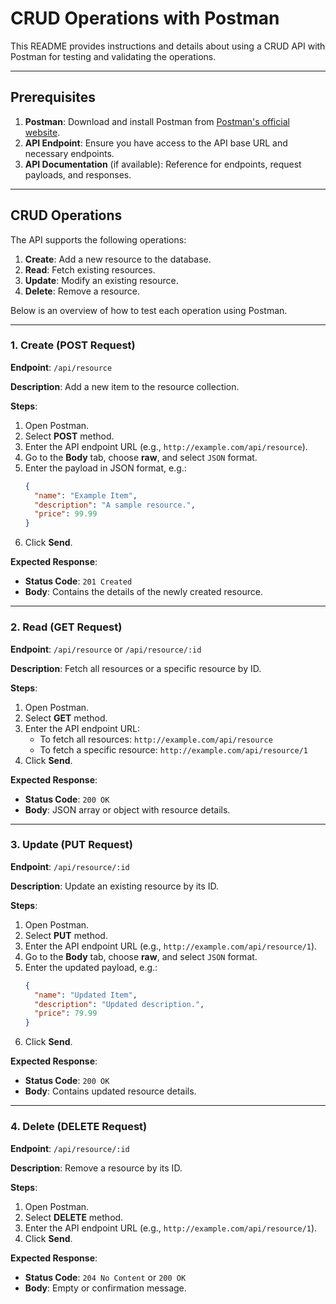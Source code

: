 # CRUD Operations with Postman

This README provides instructions and details about using a CRUD API with Postman for testing and validating the operations.

---

## Prerequisites

1. **Postman**: Download and install Postman from [Postman's official website](https://www.postman.com/).
2. **API Endpoint**: Ensure you have access to the API base URL and necessary endpoints.
3. **API Documentation** (if available): Reference for endpoints, request payloads, and responses.

---

## CRUD Operations

The API supports the following operations:

1. **Create**: Add a new resource to the database.
2. **Read**: Fetch existing resources.
3. **Update**: Modify an existing resource.
4. **Delete**: Remove a resource.

Below is an overview of how to test each operation using Postman.

---

### 1. Create (POST Request)

**Endpoint**: `/api/resource`

**Description**:
Add a new item to the resource collection.

**Steps**:
1. Open Postman.
2. Select **POST** method.
3. Enter the API endpoint URL (e.g., `http://example.com/api/resource`).
4. Go to the **Body** tab, choose **raw**, and select `JSON` format.
5. Enter the payload in JSON format, e.g.:
   ```json
   {
     "name": "Example Item",
     "description": "A sample resource.",
     "price": 99.99
   }
   ```
6. Click **Send**.

**Expected Response**:
- **Status Code**: `201 Created`
- **Body**: Contains the details of the newly created resource.

---

### 2. Read (GET Request)

**Endpoint**: `/api/resource` or `/api/resource/:id`

**Description**: Fetch all resources or a specific resource by ID.

**Steps**:
1. Open Postman.
2. Select **GET** method.
3. Enter the API endpoint URL:
   - To fetch all resources: `http://example.com/api/resource`
   - To fetch a specific resource: `http://example.com/api/resource/1`
4. Click **Send**.

**Expected Response**:
- **Status Code**: `200 OK`
- **Body**: JSON array or object with resource details.

---

### 3. Update (PUT Request)

**Endpoint**: `/api/resource/:id`

**Description**: Update an existing resource by its ID.

**Steps**:
1. Open Postman.
2. Select **PUT** method.
3. Enter the API endpoint URL (e.g., `http://example.com/api/resource/1`).
4. Go to the **Body** tab, choose **raw**, and select `JSON` format.
5. Enter the updated payload, e.g.:
   ```json
   {
     "name": "Updated Item",
     "description": "Updated description.",
     "price": 79.99
   }
   ```
6. Click **Send**.

**Expected Response**:
- **Status Code**: `200 OK`
- **Body**: Contains updated resource details.

---

### 4. Delete (DELETE Request)

**Endpoint**: `/api/resource/:id`

**Description**: Remove a resource by its ID.

**Steps**:
1. Open Postman.
2. Select **DELETE** method.
3. Enter the API endpoint URL (e.g., `http://example.com/api/resource/1`).
4. Click **Send**.

**Expected Response**:
- **Status Code**: `204 No Content` or `200 OK`
- **Body**: Empty or confirmation message.



